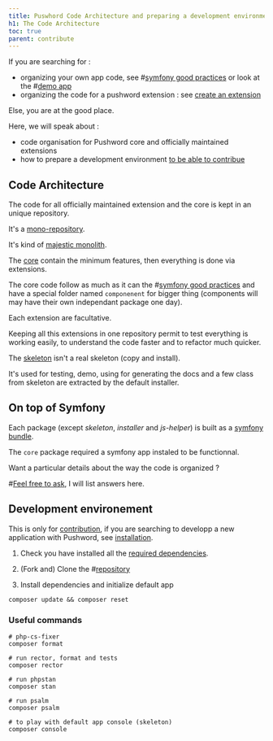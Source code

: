 ```yaml
---
title: Puswhord Code Architecture and preparing a development environment
h1: The Code Architecture
toc: true
parent: contribute
---
```


If you are searching for :

- organizing your own app code, see #[symfony good practices](https://symfony.com/doc/current/best_practices.html) or look at the #[demo app](https://github.com/Pushword/Pushword/tree/main/packages/skeleton)
- organizing the code for a pushword extension : see [create an extension](/create-extension)

Else, you are at the good place.

Here, we will speak about :

- code organisation for Pushword core and officially maintained extensions
- how to prepare a development environment [to be able to contribue](/contribute)

## Code Architecture

The code for all officially maintained extension and the core is kept in an unique repository.

It's a [mono-repository](https://tomasvotruba.com/blog/2019/10/28/all-you-always-wanted-to-know-about-monorepo-but-were-afraid-to-ask/).

It's kind of [majestic monolith](https://m.signalvnoise.com/the-majestic-monolith/).

The [core](https://github.com/Pushword/Pushword/tree/main/packages/core) contain the minimum features, then everything is done via extensions.

The core code follow as much as it can the #[symfony good practices](https://symfony.com/doc/current/best_practices.html) and have a special folder named `componenent` for bigger thing (components will may have their own independant package one day).

Each extension are facultative.

Keeping all this extensions in one repository permit to test everything is working easily, to understand the code faster and to refactor much quicker.

The [skeleton](https://github.com/Pushword/Pushword/tree/main/packages/skeleton) isn't a real skeleton (copy and install).

It's used for testing, demo, using for generating the docs and a few class from skeleton are extracted by the default installer.

## On top of Symfony

Each package (except _skeleton_, _installer_ and _js-helper_) is built as a [symfony bundle](https://symfony.com/doc/current/bundles.html).

The `core` package required a symfony app instaled to be functionnal.

Want a particular details about the way the code is organized ?

#[Feel free to ask](https://github.com/Pushword/Pushword/issues/new), I will list answers here.

## Development environement

This is only for [contribution](/contribute), if you are searching to developp a new application with Pushword, see [installation](/installation).

1. Check you have installed all the [required dependencies](/installation).

2. (Fork and) Clone the #[repository](https://github.com/Pushword/Pushword)

3. Install dependencies and initialize default app

```shell
composer update && composer reset
```

### Useful commands

```shell
# php-cs-fixer
composer format

# run rector, format and tests
composer rector

# run phpstan
composer stan

# run psalm
composer psalm

# to play with default app console (skeleton)
composer console
```
